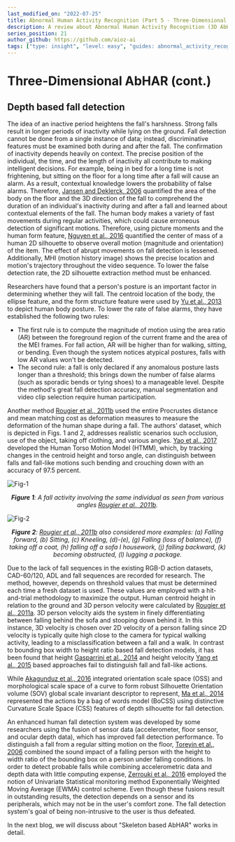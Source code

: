 ```yaml
---  
last_modified_on: "2022-07-25"
title: Abnormal Human Activity Recognition (Part 5 - Three-Dimensional AbHAR) (cont.)
description: A review about Abnormal Human Activity Recognition (3D AbHAR) (cont.).
series_position: 21
author_github: https://github.com/aioz-ai
tags: ["type: insight", "level: easy", "guides: abnormal_activity_recognition"]
---  
```

# Three-Dimensional AbHAR  (cont.)
  
## Depth based fall detection

The idea of an inactive period heightens the fall's harshness. Strong falls result in longer periods of inactivity while lying on the ground. Fall detection cannot be done from a single instance of data; instead, discriminative features must be examined both during and after the fall. The confirmation of inactivity depends heavily on context. The precise position of the individual, the time, and the length of inactivity all contribute to making intelligent decisions. For example, being in bed for a long time is not frightening, but sitting on the floor for a long time after a fall will cause an alarm. As a result, contextual knowledge lowers the probability of false alarms. Therefore, [Jansen and Deklerck, 2006](https://ieeexplore.ieee.org/abstract/document/4205148) quantified the area of the body on the floor and the 3D direction of the fall to comprehend the duration of an individual's inactivity during and after a fall and learned about contextual elements of the fall. The human body makes a variety of fast movements during regular activities, which could cause erroneous detection of significant motions.  Therefore, using picture moments and the human form feature, [Nguyen et al., 2016](https://dl.acm.org/doi/10.1145/3011077.3011103) quantified the center of mass of a human 2D silhouette to observe overall motion (magnitude and orientation) of the item. The effect of abrupt movements on fall detection is lessened. Additionally, MHI (motion history image) shows the precise location and motion's trajectory throughout the video sequence. To lower the false detection rate, the 2D silhouette extraction method must be enhanced.

Researchers have found that a person's posture is an important factor in determining whether they will fall. The centroid location of the body, the ellipse feature, and the form structure feature were used by [Yu et al., 2013](https://ieeexplore.ieee.org/document/6566012) to depict human body posture. To lower the rate of false alarms, they have established the following two rules:

- The first rule is to compute the magnitude of motion using the area ratio (AR) between the foreground region of the current frame and the area of the MEI frames. For fall action, AR will be higher than for walking, sitting, or bending. Even though the system notices atypical postures, falls with low AR values won't be detected.
- The second rule: a fall is only declared if any anomalous posture lasts longer than a threshold; this brings down the number of false alarms (such as sporadic bends or tying shoes) to a manageable level. Despite the method's great fall detection accuracy, manual segmentation and video clip selection require human participation.

Another method [Rougier et al., 2011b](https://ieeexplore.ieee.org/document/5733403) used the entire Procrustes distance and mean matching cost as deformation measures to measure the deformation of the human shape during a fall. The authors' dataset, which is depicted in Figs. 1 and 2, addresses realistic scenarios such occlusion, use of the object, taking off clothing, and various angles. [Yao et al., 2017](https://www.mdpi.com/2076-3417/7/10/993) developed the Human Torso Motion Model (HTMM), which, by tracking changes in the centroid height and torso angle, can distinguish between falls and fall-like motions such bending and crouching down with an accuracy of 97.5 percent.

![Fig-1](https://vision.aioz.io/thumbnail/8483eed0c6a64154a480/1024/part4-figure1.PNG) *<center>**Figure 1**:  A fall activity involving the same individual as seen from various angles [Rougier et al., 2011b](https://ieeexplore.ieee.org/document/5733403).</center>*

![Fig-2](https://vision.aioz.io/thumbnail/8483eed0c6a64154a480/1024/part4-figure1.PNG) *<center>**Figure 2**:  [Rougier et al., 2011b](https://ieeexplore.ieee.org/document/5733403) also considered more examples: (a) Falling forward, (b) Sitting, (c) Kneeling, (d)-(e), (g) Falling (loss of balance), (f) taking off a coat, (h) falling off a sofa I housework, (j) falling backward, (k) becoming obstructed, (l) lugging a package.</center>*

Due to the lack of fall sequences in the existing RGB-D action datasets, CAD-60/120, ADL and fall sequences are recorded for research. The method, however, depends on threshold values that must be determined each time a fresh dataset is used. These values are employed with a hit-and-trial methodology to maximize the output. Human centroid height in relation to the ground and 3D person velocity were calculated by [Rougier et al., 2011a](https://link.springer.com/chapter/10.1007/978-3-642-21535-3_16). 3D person velocity aids the system in finely differentiating between falling behind the sofa and stooping down behind it. In this instance, 3D velocity is chosen over 2D velocity of a person falling since 2D velocity is typically quite high close to the camera for typical walking activity, leading to a misclassification between a fall and a walk. In contrast to bounding box width to height ratio based fall detection models, it has been found that height [Gasparrini et al., 2014](https://www.mdpi.com/1424-8220/14/2/2756) and height velocity [Yang et al., 2015](https://www.mdpi.com/1424-8220/15/9/23004) based approaches fail to distinguish fall and fall-like actions.

While [Akagunduz et al., 2016](https://ieeexplore.ieee.org/document/7471440) integrated orientation scale space (OSS) and morphological scale space of a curve to form robust Silhouette Orientation volume (SOV) global scale invariant descriptor to represent, [Ma et al., 2014](https://ieeexplore.ieee.org/stamp/stamp.jsp?arnumber=6730899) represented the actions by a bag of words model (BoCSS) using distinctive Curvature Scale Space (CSS) features of depth silhouette for fall detection.

An enhanced human fall detection system was developed by some researchers using the fusion of sensor data (accelerometer, floor sensor, and ocular depth data), which has improved fall detection performance. To distinguish a fall from a regular sitting motion on the floor, [Toreyin et al., 2006](https://link.springer.com/chapter/10.1007/11573425_21) combined the sound impact of a falling person with the height to width ratio of the bounding box on a person under falling conditions. In order to detect probable falls while combining accelerometric data and depth data with little computing expense, [Zerrouki et al., 2016](https://link.springer.com/article/10.1007/s10916-016-0639-6) employed the notion of Univariate Statistical monitoring method Exponentially Weighted Moving Average (EWMA) control scheme. Even though these fusions result in outstanding results, the detection depends on a sensor and its peripherals, which may not be in the user's comfort zone. The fall detection system's goal of being non-intrusive to the user is thus defeated.

In the next blog, we will discuss about "Skeleton based AbHAR" works in detail.